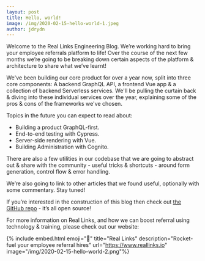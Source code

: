 ```yaml
---
layout: post
title: Hello, world!
image: /img/2020-02-15-hello-world-1.jpeg
author: jdrydn
---
```


Welcome to the Real Links Engineering Blog. We’re working hard to bring your employee referrals platform to life! Over the course of the next few months we’re going to be breaking down certain aspects of the platform & architecture to share what we’ve learnt!

We've been building our core product for over a year now, split into three core components: A backend GraphQL API, a frontend Vue app & a collection of backend Serverless services. We'll be pulling the curtain back & diving into these individual services over the year, explaining some of the pros & cons of the frameworks we've chosen.

Topics in the future you can expect to read about:

- Building a product GraphQL-first.
- End-to-end testing with Cypress.
- Server-side rendering with Vue.
- Building Administration with Cognito.

There are also a few utilities in our codebase that we are going to abstract out & share with the community - useful tricks & shortcuts - around form generation, control flow & error handling.

We’re also going to link to other articles that we found useful, optionally with some commentary. Stay tuned!

If you’re interested in the construction of this blog then check out [the GitHub repo][real-links-blog-repo] - it’s all open source!

For more information on Real Links, and how we can boost referral using technology & training, please check out our website:

{% include embed.html
		emoji="🚀"
		title="Real Links"
		description="Rocket-fuel your employee referral hires"
		url="https://www.reallinks.io"
		image="/img/2020-02-15-hello-world-2.png"%}

[real-links-blog-repo]: https://github.com/real-links/real-links.github.io
